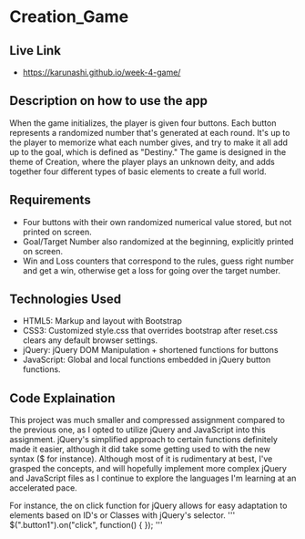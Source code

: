 # Creation_Game

## Live Link
 - https://karunashi.github.io/week-4-game/
 
## Description on how to use the app
When the game initializes, the player is given four buttons. Each button represents a randomized number that's generated at each round. It's up to the player to memorize what each number gives, and try to make it all add up to the goal, which is defined as "Destiny." The game is designed in the theme of Creation, where the player plays an unknown deity, and adds together four different types of basic elements to create a full world.

## Requirements
- Four buttons with their own randomized numerical value stored, but not printed on screen.
- Goal/Target Number also randomized at the beginning, explicitly printed on screen.
- Win and Loss counters that correspond to the rules, guess right number and get a win, otherwise get a loss for going over the target number.

## Technologies Used
- HTML5: Markup and layout with Bootstrap
- CSS3: Customized style.css that overrides bootstrap after reset.css clears any default browser settings.
- jQuery: jQuery DOM Manipulation + shortened functions for buttons
- JavaScript: Global and local functions embedded in jQuery button functions.

## Code Explaination
This project was much smaller and compressed assignment compared to the previous one, as I opted to utilize jQuery and JavaScript into this assignment. jQuery's simplified approach to certain functions definitely made it easier, although it did take some getting used to with the new syntax ($ for instance). Although most of it is rudimentary at best, I've grasped the concepts, and will hopefully implement more complex jQuery and JavaScript files as I continue to explore the languages I'm learning at an accelerated pace.

For instance, the on click function for jQuery allows for easy adaptation to elements based on ID's or Classes with jQuery's selector. 
'''
 $(".button1").on("click", function() { });
 '''
